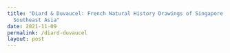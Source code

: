 ```yaml
---
title: "Diard & Duvaucel: French Natural History Drawings of Singapore and
  Southeast Asia"
date: 2021-11-09
permalink: /diard-duvaucel
layout: post
---
```


